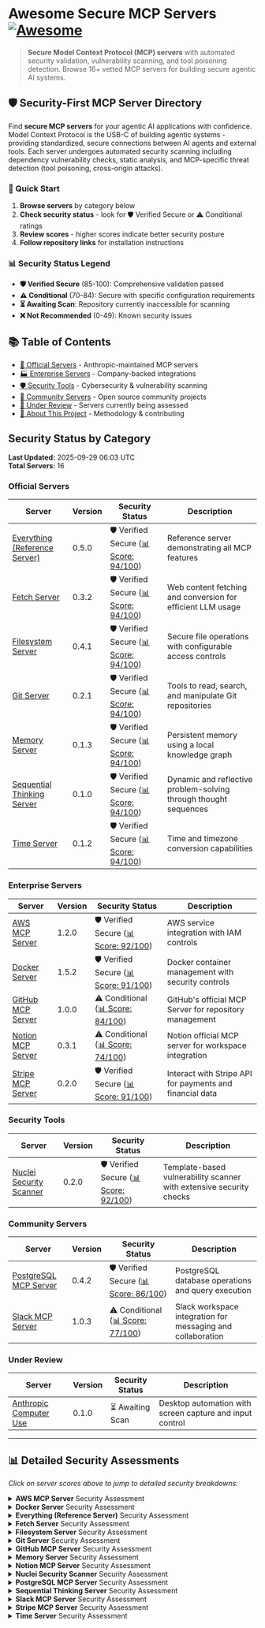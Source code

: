 # Awesome Secure MCP Servers [![Awesome](https://awesome.re/badge.svg)](https://awesome.re)

> **Secure Model Context Protocol (MCP) servers** with automated security validation, vulnerability scanning, and tool poisoning detection. Browse 16+ vetted MCP servers for building secure agentic AI systems.

## 🛡️ Security-First MCP Server Directory

Find **secure MCP servers** for your agentic AI applications with confidence. Model Context Protocol is the USB-C of building agentic systems - providing standardized, secure connections between AI agents and external tools. Each server undergoes automated security scanning including dependency vulnerability checks, static analysis, and MCP-specific threat detection (tool poisoning, cross-origin attacks).

### 🚀 Quick Start
1. **Browse servers** by category below
2. **Check security status** - look for 🛡️ Verified Secure or ⚠️ Conditional ratings
3. **Review scores** - higher scores indicate better security posture
4. **Follow repository links** for installation instructions

### 📊 Security Status Legend
- **🛡️ Verified Secure** (85-100): Comprehensive validation passed
- **⚠️ Conditional** (70-84): Secure with specific configuration requirements  
- **⏳ Awaiting Scan**: Repository currently inaccessible for scanning
- **❌ Not Recommended** (0-49): Known security issues

## 📚 Table of Contents
- [🏢 Official Servers](#official-servers) - Anthropic-maintained MCP servers
- [🏭 Enterprise Servers](#enterprise-servers) - Company-backed integrations 
- [🛡️ Security Tools](#security-tools) - Cybersecurity & vulnerability scanning
- [👥 Community Servers](#community-servers) - Open source community projects
- [🔄 Under Review](#under-review) - Servers currently being assessed
- [📖 About This Project](#-about-this-project) - Methodology & contributing

## Security Status by Category

**Last Updated:** 2025-09-29 06:03 UTC  
**Total Servers:** 16

### Official Servers

| Server | Version | Security Status | Description |
|--------|---------|----------------|-------------|
| [Everything (Reference Server)](https://github.com/modelcontextprotocol/servers/tree/main/src/everything) | 0.5.0 | 🛡️ Verified Secure ([📊 Score: 94/100](#security-details-everything-reference)) | Reference server demonstrating all MCP features |
| [Fetch Server](https://github.com/modelcontextprotocol/servers/tree/main/src/fetch) | 0.3.2 | 🛡️ Verified Secure ([📊 Score: 94/100](#security-details-fetch)) | Web content fetching and conversion for efficient LLM usage |
| [Filesystem Server](https://github.com/modelcontextprotocol/servers/tree/main/src/filesystem) | 0.4.1 | 🛡️ Verified Secure ([📊 Score: 94/100](#security-details-filesystem)) | Secure file operations with configurable access controls |
| [Git Server](https://github.com/modelcontextprotocol/servers/tree/main/src/git) | 0.2.1 | 🛡️ Verified Secure ([📊 Score: 94/100](#security-details-git)) | Tools to read, search, and manipulate Git repositories |
| [Memory Server](https://github.com/modelcontextprotocol/servers/tree/main/src/memory) | 0.1.3 | 🛡️ Verified Secure ([📊 Score: 94/100](#security-details-memory)) | Persistent memory using a local knowledge graph |
| [Sequential Thinking Server](https://github.com/modelcontextprotocol/servers/tree/main/src/sequentialthinking) | 0.1.0 | 🛡️ Verified Secure ([📊 Score: 94/100](#security-details-sequential-thinking)) | Dynamic and reflective problem-solving through thought sequences |
| [Time Server](https://github.com/modelcontextprotocol/servers/tree/main/src/time) | 0.1.2 | 🛡️ Verified Secure ([📊 Score: 94/100](#security-details-time)) | Time and timezone conversion capabilities |

### Enterprise Servers

| Server | Version | Security Status | Description |
|--------|---------|----------------|-------------|
| [AWS MCP Server](https://github.com/awslabs/mcp) | 1.2.0 | 🛡️ Verified Secure ([📊 Score: 92/100](#security-details-aws)) | AWS service integration with IAM controls |
| [Docker Server](https://github.com/QuantGeekDev/docker-mcp) | 1.5.2 | 🛡️ Verified Secure ([📊 Score: 91/100](#security-details-docker-server)) | Docker container management with security controls |
| [GitHub MCP Server](https://github.com/github/github-mcp-server) | 1.0.0 | ⚠️ Conditional ([📊 Score: 84/100](#security-details-github)) | GitHub's official MCP Server for repository management |
| [Notion MCP Server](https://github.com/makenotion/notion-mcp-server) | 0.3.1 | ⚠️ Conditional ([📊 Score: 74/100](#security-details-notion)) | Notion official MCP server for workspace integration |
| [Stripe MCP Server](https://github.com/stripe/agent-toolkit) | 0.2.0 | 🛡️ Verified Secure ([📊 Score: 91/100](#security-details-stripe)) | Interact with Stripe API for payments and financial data |

### Security Tools

| Server | Version | Security Status | Description |
|--------|---------|----------------|-------------|
| [Nuclei Security Scanner](https://github.com/cyproxio/mcp-for-security/tree/main/nuclei) | 0.2.0 | 🛡️ Verified Secure ([📊 Score: 92/100](#security-details-nuclei-scanner)) | Template-based vulnerability scanner with extensive security checks |

### Community Servers

| Server | Version | Security Status | Description |
|--------|---------|----------------|-------------|
| [PostgreSQL MCP Server](https://github.com/crystaldba/postgres-mcp) | 0.4.2 | 🛡️ Verified Secure ([📊 Score: 86/100](#security-details-postgresql)) | PostgreSQL database operations and query execution |
| [Slack MCP Server](https://github.com/korotovsky/slack-mcp-server) | 1.0.3 | ⚠️ Conditional ([📊 Score: 77/100](#security-details-slack)) | Slack workspace integration for messaging and collaboration |

### Under Review

| Server | Version | Security Status | Description |
|--------|---------|----------------|-------------|
| [Anthropic Computer Use](https://github.com/anthropics/anthropic-computer-use) | 0.1.0 | ⏳ Awaiting Scan | Desktop automation with screen capture and input control |

---

## 📊 Detailed Security Assessments

_Click on server scores above to jump to detailed security breakdowns:_

<details id="security-details-aws">
<summary><strong>AWS MCP Server</strong> Security Assessment</summary>

### Security Assessment: 2025-09-29

**🔍 MCP-Specific Security**: 95/100 ✅
*Scans for MCP-specific threats like tool poisoning attacks*

✅ **No issues found**
- MCP-scan found no security issues in 1 configuration file(s)

**📦 Third-Party Dependencies**: 100/100 ➖
*Scans package.json, requirements.txt, etc. for known CVEs*

➖ **Not applicable**
- No recognized dependency files found

**🐛 Code Security Analysis**: 70/100 ⚠️
*Static analysis for common security vulnerabilities in source code*

⚠️ **0 potential issues found**
- Bandit completed but output could not be parsed


</details>

<details id="security-details-docker-server">
<summary><strong>Docker Server</strong> Security Assessment</summary>

### Security Assessment: 2025-09-29

**🔍 MCP-Specific Security**: 90/100 ✅
*Scans for MCP-specific threats like tool poisoning attacks*

✅ **No issues found**
- No tool poisoning indicators found (basic check)

**📦 Third-Party Dependencies**: 100/100 ➖
*Scans package.json, requirements.txt, etc. for known CVEs*

➖ **Not applicable**
- No recognized dependency files found

**🐛 Code Security Analysis**: 85/100 ⚠️
*Static analysis for common security vulnerabilities in source code*

⚠️ **1 potential issues found**
- Found 1 critical security issue(s)


</details>

<details id="security-details-everything-reference">
<summary><strong>Everything (Reference Server)</strong> Security Assessment</summary>

### Security Assessment: 2025-09-29

**🔍 MCP-Specific Security**: 90/100 ✅
*Scans for MCP-specific threats like tool poisoning attacks*

✅ **No issues found**
- No tool poisoning indicators found (basic check)

**📦 Third-Party Dependencies**: 100/100 ✅
*Scans package.json, requirements.txt, etc. for known CVEs*

✅ **No issues found**
- No vulnerabilities found in NPM dependencies

**🐛 Code Security Analysis**: 100/100 ✅
*Static analysis for common security vulnerabilities in source code*

✅ **No issues found**
- No critical security vulnerabilities found


</details>

<details id="security-details-fetch">
<summary><strong>Fetch Server</strong> Security Assessment</summary>

### Security Assessment: 2025-09-29

**🔍 MCP-Specific Security**: 90/100 ✅
*Scans for MCP-specific threats like tool poisoning attacks*

✅ **No issues found**
- No tool poisoning indicators found (basic check)

**📦 Third-Party Dependencies**: 100/100 ✅
*Scans package.json, requirements.txt, etc. for known CVEs*

✅ **No issues found**
- No vulnerabilities found in NPM dependencies

**🐛 Code Security Analysis**: 100/100 ✅
*Static analysis for common security vulnerabilities in source code*

✅ **No issues found**
- No critical security vulnerabilities found


</details>

<details id="security-details-filesystem">
<summary><strong>Filesystem Server</strong> Security Assessment</summary>

### Security Assessment: 2025-09-29

**🔍 MCP-Specific Security**: 90/100 ✅
*Scans for MCP-specific threats like tool poisoning attacks*

✅ **No issues found**
- No tool poisoning indicators found (basic check)

**📦 Third-Party Dependencies**: 100/100 ✅
*Scans package.json, requirements.txt, etc. for known CVEs*

✅ **No issues found**
- No vulnerabilities found in NPM dependencies

**🐛 Code Security Analysis**: 100/100 ✅
*Static analysis for common security vulnerabilities in source code*

✅ **No issues found**
- No critical security vulnerabilities found


</details>

<details id="security-details-git">
<summary><strong>Git Server</strong> Security Assessment</summary>

### Security Assessment: 2025-09-29

**🔍 MCP-Specific Security**: 90/100 ✅
*Scans for MCP-specific threats like tool poisoning attacks*

✅ **No issues found**
- No tool poisoning indicators found (basic check)

**📦 Third-Party Dependencies**: 100/100 ✅
*Scans package.json, requirements.txt, etc. for known CVEs*

✅ **No issues found**
- No vulnerabilities found in NPM dependencies

**🐛 Code Security Analysis**: 100/100 ✅
*Static analysis for common security vulnerabilities in source code*

✅ **No issues found**
- No critical security vulnerabilities found


</details>

<details id="security-details-github">
<summary><strong>GitHub MCP Server</strong> Security Assessment</summary>

### Security Assessment: 2025-09-29

**🔍 MCP-Specific Security**: 95/100 ✅
*Scans for MCP-specific threats like tool poisoning attacks*

✅ **No issues found**
- MCP-scan found no security issues in 1 configuration file(s)

**📦 Third-Party Dependencies**: 50/100 ➖
*Scans package.json, requirements.txt, etc. for known CVEs*

➖ **Not applicable**
- Go dependency scanning not yet implemented

**🐛 Code Security Analysis**: 100/100 ✅
*Static analysis for common security vulnerabilities in source code*

✅ **No issues found**
- No critical security vulnerabilities found


</details>

<details id="security-details-memory">
<summary><strong>Memory Server</strong> Security Assessment</summary>

### Security Assessment: 2025-09-29

**🔍 MCP-Specific Security**: 90/100 ✅
*Scans for MCP-specific threats like tool poisoning attacks*

✅ **No issues found**
- No tool poisoning indicators found (basic check)

**📦 Third-Party Dependencies**: 100/100 ✅
*Scans package.json, requirements.txt, etc. for known CVEs*

✅ **No issues found**
- No vulnerabilities found in NPM dependencies

**🐛 Code Security Analysis**: 100/100 ✅
*Static analysis for common security vulnerabilities in source code*

✅ **No issues found**
- No critical security vulnerabilities found


</details>

<details id="security-details-notion">
<summary><strong>Notion MCP Server</strong> Security Assessment</summary>

### Security Assessment: 2025-09-29

**🔍 MCP-Specific Security**: 90/100 ✅
*Scans for MCP-specific threats like tool poisoning attacks*

✅ **No issues found**
- No tool poisoning indicators found (basic check)

**📦 Third-Party Dependencies**: 40/100 ❌
*Scans package.json, requirements.txt, etc. for known CVEs*

❌ **8 critical issues found**
- Found 8 vulnerability/vulnerabilities in dependencies

**🐛 Code Security Analysis**: 70/100 ➖
*Static analysis for common security vulnerabilities in source code*

➖ **Not applicable**
- ESLint security scanning not available


</details>

<details id="security-details-nuclei-scanner">
<summary><strong>Nuclei Security Scanner</strong> Security Assessment</summary>

### Security Assessment: 2025-09-29

**🔍 MCP-Specific Security**: 95/100 ✅
*Scans for MCP-specific threats like tool poisoning attacks*

✅ **No issues found**
- MCP-scan found no security issues in 1 configuration file(s)

**📦 Third-Party Dependencies**: 100/100 ➖
*Scans package.json, requirements.txt, etc. for known CVEs*

➖ **Not applicable**
- No recognized dependency files found

**🐛 Code Security Analysis**: 70/100 ➖
*Static analysis for common security vulnerabilities in source code*

➖ **Not applicable**
- ESLint security scanning not available


</details>

<details id="security-details-postgresql">
<summary><strong>PostgreSQL MCP Server</strong> Security Assessment</summary>

### Security Assessment: 2025-09-29

**🔍 MCP-Specific Security**: 90/100 ✅
*Scans for MCP-specific threats like tool poisoning attacks*

✅ **No issues found**
- No tool poisoning indicators found (basic check)

**📦 Third-Party Dependencies**: 100/100 ➖
*Scans package.json, requirements.txt, etc. for known CVEs*

➖ **Not applicable**
- No recognized dependency files found

**🐛 Code Security Analysis**: 50/100 ❌
*Static analysis for common security vulnerabilities in source code*

❌ **9 critical issues found**
- Found 9 critical security issue(s)


</details>

<details id="security-details-sequential-thinking">
<summary><strong>Sequential Thinking Server</strong> Security Assessment</summary>

### Security Assessment: 2025-09-29

**🔍 MCP-Specific Security**: 90/100 ✅
*Scans for MCP-specific threats like tool poisoning attacks*

✅ **No issues found**
- No tool poisoning indicators found (basic check)

**📦 Third-Party Dependencies**: 100/100 ✅
*Scans package.json, requirements.txt, etc. for known CVEs*

✅ **No issues found**
- No vulnerabilities found in NPM dependencies

**🐛 Code Security Analysis**: 100/100 ✅
*Static analysis for common security vulnerabilities in source code*

✅ **No issues found**
- No critical security vulnerabilities found


</details>

<details id="security-details-slack">
<summary><strong>Slack MCP Server</strong> Security Assessment</summary>

### Security Assessment: 2025-09-29

**🔍 MCP-Specific Security**: 90/100 ✅
*Scans for MCP-specific threats like tool poisoning attacks*

✅ **No issues found**
- No tool poisoning indicators found (basic check)

**📦 Third-Party Dependencies**: 50/100 ➖
*Scans package.json, requirements.txt, etc. for known CVEs*

➖ **Not applicable**
- Go dependency scanning not yet implemented

**🐛 Code Security Analysis**: 70/100 ➖
*Static analysis for common security vulnerabilities in source code*

➖ **Not applicable**
- ESLint security scanning not available


</details>

<details id="security-details-stripe">
<summary><strong>Stripe MCP Server</strong> Security Assessment</summary>

### Security Assessment: 2025-09-29

**🔍 MCP-Specific Security**: 90/100 ✅
*Scans for MCP-specific threats like tool poisoning attacks*

✅ **No issues found**
- No tool poisoning indicators found (basic check)

**📦 Third-Party Dependencies**: 100/100 ➖
*Scans package.json, requirements.txt, etc. for known CVEs*

➖ **Not applicable**
- No recognized dependency files found

**🐛 Code Security Analysis**: 85/100 ⚠️
*Static analysis for common security vulnerabilities in source code*

⚠️ **1 potential issues found**
- Found 1 critical security issue(s)


</details>

<details id="security-details-time">
<summary><strong>Time Server</strong> Security Assessment</summary>

### Security Assessment: 2025-09-29

**🔍 MCP-Specific Security**: 90/100 ✅
*Scans for MCP-specific threats like tool poisoning attacks*

✅ **No issues found**
- No tool poisoning indicators found (basic check)

**📦 Third-Party Dependencies**: 100/100 ✅
*Scans package.json, requirements.txt, etc. for known CVEs*

✅ **No issues found**
- No vulnerabilities found in NPM dependencies

**🐛 Code Security Analysis**: 100/100 ✅
*Static analysis for common security vulnerabilities in source code*

✅ **No issues found**
- No critical security vulnerabilities found


</details>

















